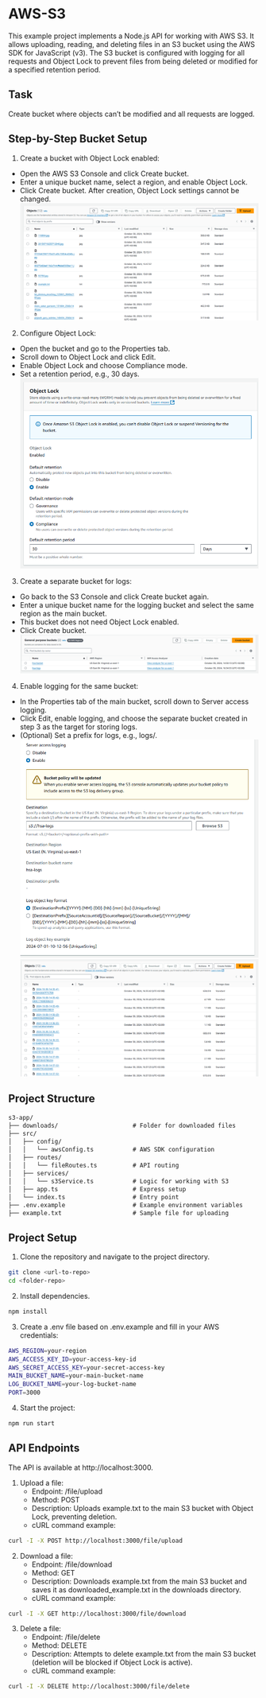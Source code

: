 # AWS-S3

This example project implements a Node.js API for working with AWS S3. It allows uploading, reading, and deleting files
in an S3
bucket using the AWS SDK for JavaScript (v3). The S3 bucket is configured with logging for all requests and Object Lock
to prevent files from being deleted or modified for a specified retention period.

## Task

Create bucket where objects can’t be modified and all requests are logged.

## Step-by-Step Bucket Setup

1. Create a bucket with Object Lock enabled:

- Open the AWS S3 Console and click Create bucket.
- Enter a unique bucket name, select a region, and enable Object Lock.
- Click Create bucket. After creation, Object Lock settings cannot be changed.
  ![files](/images/files.png)

2. Configure Object Lock:

- Open the bucket and go to the Properties tab.
- Scroll down to Object Lock and click Edit.
- Enable Object Lock and choose Compliance mode.
- Set a retention period, e.g., 30 days.
  ![object-lock](/images/object-lock.png)

3. Create a separate bucket for logs:

- Go back to the S3 Console and click Create bucket again.
- Enter a unique bucket name for the logging bucket and select the same region as the main bucket.
- This bucket does not need Object Lock enabled.
- Click Create bucket.
  ![backets](/images/backets.png)

4. Enable logging for the same bucket:

- In the Properties tab of the main bucket, scroll down to Server access logging.
- Click Edit, enable logging, and choose the separate bucket created in step 3 as the target for storing logs.
- (Optional) Set a prefix for logs, e.g., logs/.
  ![loging](/images/loging.png)
  ![logs](/images/logs.png)

## Project Structure

```text
s3-app/
├── downloads/                     # Folder for downloaded files
├── src/
│   ├── config/
│   │   └── awsConfig.ts           # AWS SDK configuration
│   ├── routes/
│   │   └── fileRoutes.ts          # API routing
│   ├── services/
│   │   └── s3Service.ts           # Logic for working with S3
│   ├── app.ts                     # Express setup
│   └── index.ts                   # Entry point
├── .env.example                   # Example environment variables
├── example.txt                    # Sample file for uploading
```

## Project Setup

1. Clone the repository and navigate to the project directory.

````bash
git clone <url-to-repo>
cd <folder-repo>
````

2. Install dependencies.

````bash
npm install 
````

3. Create a .env file based on .env.example and fill in your AWS credentials:

````bash
AWS_REGION=your-region
AWS_ACCESS_KEY_ID=your-access-key-id
AWS_SECRET_ACCESS_KEY=your-secret-access-key
MAIN_BUCKET_NAME=your-main-bucket-name
LOG_BUCKET_NAME=your-log-bucket-name
PORT=3000
````

4. Start the project:

````bash
npm run start
````

## API Endpoints

The API is available at http://localhost:3000.

1. Upload a file:
    - Endpoint: /file/upload
    - Method: POST
    - Description: Uploads example.txt to the main S3 bucket with Object Lock, preventing deletion.
    - cURL command example:

````bash
curl -I -X POST http://localhost:3000/file/upload
````

2. Download a file:
    - Endpoint: /file/download
    - Method: GET
    - Description: Downloads example.txt from the main S3 bucket and saves it as downloaded_example.txt in the downloads
      directory.
    - cURL command example:

````bash
curl -I -X GET http://localhost:3000/file/download
````

3. Delete a file:
    - Endpoint: /file/delete
    - Method: DELETE
    - Description: Attempts to delete example.txt from the main S3 bucket (deletion will be blocked if Object Lock is
      active).
    - cURL command example:

```bash
curl -I -X DELETE http://localhost:3000/file/delete
```